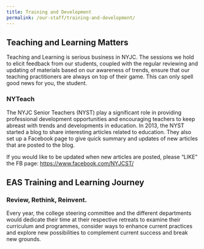 ```yaml
---
title: Training and Development
permalink: /our-staff/training-and-development/
---
```

## Teaching and Learning Matters
Teaching and Learning is serious business in NYJC. The sessions we hold to elicit feedback from our students, coupled with the regular reviewing and updating of materials based on our awareness of trends, ensure that our teaching practitioners are always on top of their game. This can only spell good news for you, the student.

### NYTeach
The NYJC Senior Teachers (NYST) play a significant role in providing professional development opportunities and encouraging teachers to keep abreast with trends and developments in education. In 2013, the NYST started a blog to share interesting articles related to education. They also set up a Facebook page to give quick summary and updates of new articles that are posted to the blog.

If you would like to be updated when new articles are posted, please “LIKE” the FB page:
https://www.facebook.com/NYJCST/

## EAS Training and Learning Journey

### Review, Rethink, Reinvent.
Every year, the college steering committee and the different departments would dedicate their time at their respective retreats to examine their curriculum and programmes, consider ways to enhance current practices and explore new possibilities to complement current success and break new grounds.